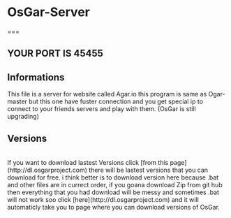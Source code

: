 # OsGar-Server
===
<h2>YOUR PORT IS 45455</h2>

<h2>Informations</h2>
This file is a server for website called Agar.io
this program is same as Ogar-master
but this one have fuster connection and 
you get special ip to connect to your friends servers
and play with them. (OsGar is still upgrading)
<br>
<h2>Versions</h2><br>
If you want to download lastest Versions click [from this page](http://dl.osgarproject.com) there will be lastest versions that you can download for free. i think better is to download version here because .bat and other files are in currect order, if you goana download Zip from git hub then everything that you had download will be messy and sometimes .bat will not work soo click [here](http://dl.osgarproject.com) and it will automaticly take you to page where you can download versions of OsGar.
